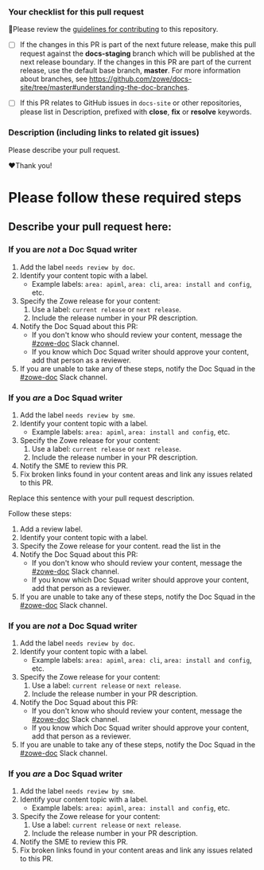 ### Your checklist for this pull request
🚨Please review the [guidelines for contributing](../docs/contribute/contributing.md) to this repository.

- [ ] If the changes in this PR is part of the next future release, make this pull request against the **docs-staging** branch which will be published at the next release boundary. If the changes in this PR are part of the current release, use the default base branch, **master**. For more information about branches, see https://github.com/zowe/docs-site/tree/master#understanding-the-doc-branches. 
      
- [ ] If this PR relates to GitHub issues in `docs-site` or other repositories, please list in Description, prefixed with **close**, **fix** or **resolve** keywords.

### Description (including links to related git issues)
Please describe your pull request.

:heart:Thank you!


# Please follow these required steps

## Describe your pull request here: 

<!-- Thanks for deciding to open an issue! Before submitting, please fill in the following information. -->

<!-- Describe your pull request here -->

### **If you are *not* a Doc Squad writer**
1. Add the label `needs review by doc`.
2. Identify your content topic with a label.
    - Example labels: `area: apiml`, `area: cli`, `area: install and config`, etc.
3. Specify the Zowe release for your content:
    1. Use a label: `current release` or `next release`.
    2. Include the release number in your PR description.
4. Notify the Doc Squad about this PR:
    - If you don't know who should review your content, message the [#zowe-doc](https://openmainframeproject.slack.com/archives/CC961JYMQ) Slack channel.
    - If you know which Doc Squad writer should approve your content, add that person as a reviewer.
5. If you are unable to take any of these steps, notify the Doc Squad in the [#zowe-doc](https://openmainframeproject.slack.com/archives/CC961JYMQ) Slack channel.

### **If you *are* a Doc Squad writer**
1. Add the label `needs review by sme`.
2. Identify your content topic with a label.
    - Example labels: `area: apiml`, `area: install and config`, etc.
3. Specify the Zowe release for your content:
    1. Use a label: `current release` or `next release`.
    2. Include the release number in your PR description.
4. Notify the SME to review this PR.
5. Fix broken links found in your content areas and link any issues related to this PR.







Replace this sentence with your pull request description.

Follow these steps:

1. Add a review label.
2. Identify your content topic with a label.
3. Specify the Zowe release for your content.
read the list in the 
4. Notify the Doc Squad about this PR:
    - If you don't know who should review your content, message the [#zowe-doc](https://openmainframeproject.slack.com/archives/CC961JYMQ) Slack channel.
    - If you know which Doc Squad writer should approve your content, add that person as a reviewer.
5. If you are unable to take any of these steps, notify the Doc Squad in the [#zowe-doc](https://openmainframeproject.slack.com/archives/CC961JYMQ) Slack channel.

<!-- Thanks for deciding to open an issue! Before submitting, please fill in the following information. -->



### **If you are *not* a Doc Squad writer**
1. Add the label `needs review by doc`.
2. Identify your content topic with a label.
    - Example labels: `area: apiml`, `area: cli`, `area: install and config`, etc.
3. Specify the Zowe release for your content:
    1. Use a label: `current release` or `next release`.
    2. Include the release number in your PR description.
4. Notify the Doc Squad about this PR:
    - If you don't know who should review your content, message the [#zowe-doc](https://openmainframeproject.slack.com/archives/CC961JYMQ) Slack channel.
    - If you know which Doc Squad writer should approve your content, add that person as a reviewer.
5. If you are unable to take any of these steps, notify the Doc Squad in the [#zowe-doc](https://openmainframeproject.slack.com/archives/CC961JYMQ) Slack channel.

### **If you *are* a Doc Squad writer**
1. Add the label `needs review by sme`.
2. Identify your content topic with a label.
    - Example labels: `area: apiml`, `area: install and config`, etc.
3. Specify the Zowe release for your content:
    1. Use a label: `current release` or `next release`.
    2. Include the release number in your PR description.
4. Notify the SME to review this PR.
5. Fix broken links found in your content areas and link any issues related to this PR.